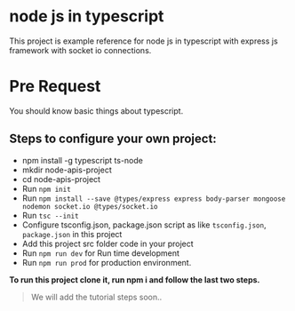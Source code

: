 # node js in typescript
 This project is example reference for node js in typescript with express js framework
with socket io connections.

# Pre Request
  You should know basic things about  typescript.
  
## Steps to configure your own project:

* npm install -g typescript ts-node
* mkdir node-apis-project
* cd node-apis-project
* Run `npm init`
* Run `npm install --save @types/express express body-parser mongoose nodemon socket.io @types/socket.io`
* Run `tsc --init`
* Configure tsconfig.json, package.json script as like `tsconfig.json`, `package.json` in this project
* Add this project src folder code in your project
* Run `npm run dev` for Run time development
* Run `npm run prod` for production environment. 

**To run this project clone it, run npm i and follow the last two steps.**

> We will add the tutorial steps soon..
